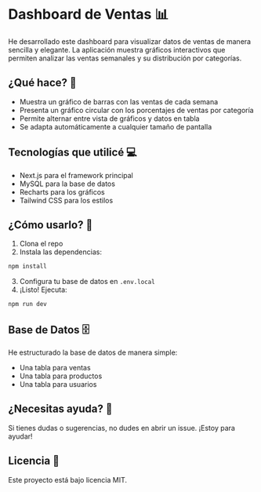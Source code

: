 # Dashboard de Ventas 📊

He desarrollado este dashboard para visualizar datos de ventas de manera sencilla y elegante. La aplicación muestra gráficos interactivos que permiten analizar las ventas semanales y su distribución por categorías.

## ¿Qué hace? 🤔

- Muestra un gráfico de barras con las ventas de cada semana
- Presenta un gráfico circular con los porcentajes de ventas por categoría
- Permite alternar entre vista de gráficos y datos en tabla
- Se adapta automáticamente a cualquier tamaño de pantalla

## Tecnologías que utilicé 💻

- Next.js para el framework principal
- MySQL para la base de datos
- Recharts para los gráficos
- Tailwind CSS para los estilos

## ¿Cómo usarlo? 🚀

1. Clona el repo
2. Instala las dependencias:
```bash
npm install
```
3. Configura tu base de datos en `.env.local`
4. ¡Listo! Ejecuta:
```bash
npm run dev
```

## Base de Datos 🗄️

He estructurado la base de datos de manera simple:
- Una tabla para ventas
- Una tabla para productos
- Una tabla para usuarios

## ¿Necesitas ayuda? 🤝

Si tienes dudas o sugerencias, no dudes en abrir un issue. ¡Estoy para ayudar!

## Licencia 📄

Este proyecto está bajo licencia MIT.
